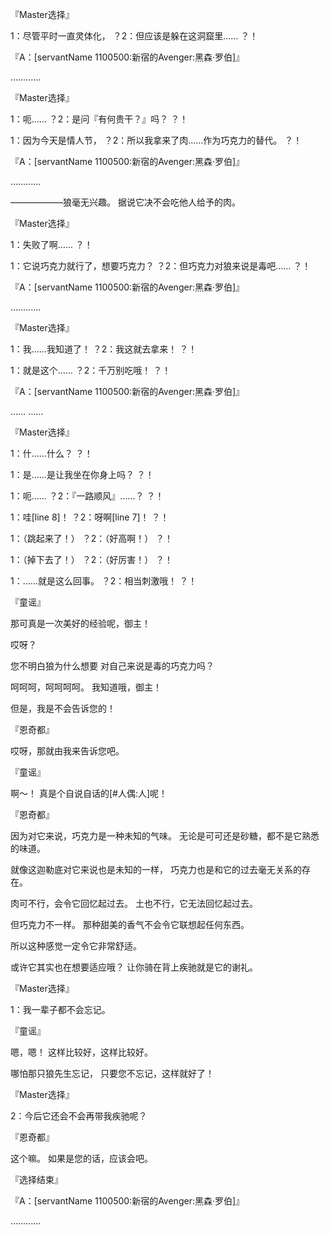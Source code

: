 『Master选择』

1：尽管平时一直灵体化，
？2：但应该是躲在这洞窟里……
？！

『A：[servantName 1100500:新宿的Avenger:黑森·罗伯]』

…………

『Master选择』

1：呃……
？2：是问『有何贵干？』吗？
？！

1：因为今天是情人节，
？2：所以我拿来了肉……作为巧克力的替代。
？！

『A：[servantName 1100500:新宿的Avenger:黑森·罗伯]』

…………

——————狼毫无兴趣。
据说它决不会吃他人给予的肉。

『Master选择』

1：失败了啊……
？！

1：它说巧克力就行了，想要巧克力？
？2：但巧克力对狼来说是毒吧……
？！

『A：[servantName 1100500:新宿的Avenger:黑森·罗伯]』

…………

『Master选择』

1：我……我知道了！
？2：我这就去拿来！
？！

1：就是这个……
？2：千万别吃哦！
？！

『A：[servantName 1100500:新宿的Avenger:黑森·罗伯]』

……
……

『Master选择』

1：什……什么？
？！

1：是……是让我坐在你身上吗？
？！

1：呃……
？2：『一路顺风』……？
？！

1：哇[line 8]！
？2：呀啊[line 7]！
？！

1：（跳起来了！）
？2：（好高啊！）
？！

1：（掉下去了！）
？2：（好厉害！）
？！

1：……就是这么回事。
？2：相当刺激哦！
？！

『童谣』

那可真是一次美好的经验呢，御主！

哎呀？

您不明白狼为什么想要
对自己来说是毒的巧克力吗？

呵呵呵，呵呵呵呵。
我知道哦，御主！

但是，我是不会告诉您的！

『恩奇都』

哎呀，那就由我来告诉您吧。

『童谣』

啊～！
真是个自说自话的[#人偶:人]呢！

『恩奇都』

因为对它来说，巧克力是一种未知的气味。
无论是可可还是砂糖，都不是它熟悉的味道。

就像这迦勒底对它来说也是未知的一样，
巧克力也是和它的过去毫无关系的存在。

肉可不行，会令它回忆起过去。
土也不行，它无法回忆起过去。

但巧克力不一样。
那种甜美的香气不会令它联想起任何东西。

所以这种感觉一定令它非常舒适。

或许它其实也在想要适应哦？
让你骑在背上疾驰就是它的谢礼。

『Master选择』

1：我一辈子都不会忘记。

『童谣』

嗯，嗯！
这样比较好，这样比较好。

哪怕那只狼先生忘记，
只要您不忘记，这样就好了！

『Master选择』

2：今后它还会不会再带我疾驰呢？

『恩奇都』

这个嘛。
如果是您的话，应该会吧。

『选择结束』

『A：[servantName 1100500:新宿的Avenger:黑森·罗伯]』

…………

